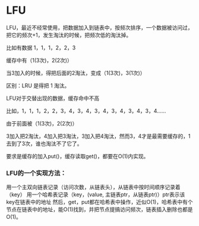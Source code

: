 # LFU

LFU，最近不经常使用，把数据加入到链表中，按频次排序，一个数据被访问过，把它的频次+1，发生淘汰的时候，把频次低的淘汰掉。

比如有数据 1，1，1，2，2，3

缓存中有（1(3次)，2(2次)）

当3加入的时候，得把后面的2淘汰，变成（1(3次)，3(1次)）

区别：LRU 是得把 1 淘汰。

LFU对于交替出现的数据，缓存命中不高

比如，1，1，1，2，2，3，4，3，4，3，4，3，4，3，4，3，4......

由于前面被（1(3次)，2(2次)）

3加入把2淘汰，4加入把3淘汰，3加入把4淘汰，然而3，4才是最需要缓存的，1去到了3次，谁也淘汰不了它了。

要求是缓存的加入put()，缓存读取get()，都要在O(1)内实现。

### LFU的一个实现方法：

用一个主双向链表记录（访问次数，从链表头），从链表中按时间顺序记录着（key）
用一个哈希表记录（key，(value, 主链表ptr，从链表ptr)）ptr表示该key在链表中的地址
然后，get，put都在哈希表中操作，近似O(1)，哈希表中有个节点在链表中的地址，能O(1)找到，并把节点提搞访问频次，链表插入删除也都是O(1)。



